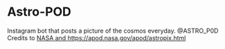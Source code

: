 # Astro-POD
Instagram bot that posts a picture of the cosmos everyday. @ASTRO_P0D
Credits to [NASA and ](https://apod.nasa.gov/apod/astropix.html)https://apod.nasa.gov/apod/astropix.html
